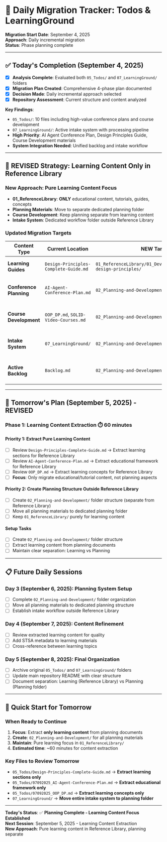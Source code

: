 # 📅 Daily Migration Tracker: Todos & LearningGround

**Migration Start Date**: September 4, 2025  
**Approach**: Daily incremental migration  
**Status**: Phase planning complete

---

## ✅ Today's Completion (September 4, 2025)

- [x] **Analysis Complete**: Evaluated both `05_Todos/` and `07_LearningGround/` folders
- [x] **Migration Plan Created**: Comprehensive 4-phase plan documented
- [x] **Decision Made**: Daily incremental approach selected
- [x] **Repository Assessment**: Current structure and content analyzed

**Key Findings**:

- `05_Todos/`: 10 files including high-value conference plans and course development
- `07_LearningGround/`: Active intake system with processing pipeline
- **High Priority**: AI Agent Conference Plan, Design Principles Guide, Course Development materials
- **System Integration Needed**: Unified backlog and intake workflow

---

## 🎯 **REVISED Strategy**: Learning Content Only in Reference Library

### **New Approach**: Pure Learning Content Focus

- **01_ReferenceLibrary**: **ONLY** educational content, tutorials, guides, concepts
- **Planning Materials**: Move to separate dedicated planning folder
- **Course Development**: Keep planning separate from learning content
- **Intake System**: Dedicated workflow folder outside Reference Library

### **Updated Migration Targets**

| Content Type | Current Location | **NEW Target** | Reason |
|--------------|------------------|----------------|---------|
| **Learning Guides** | `Design-Principles-Complete-Guide.md` | `01_ReferenceLibrary/01_Development/02_software-design-principles/` | ✅ Pure learning content |
| **Conference Planning** | `AI-Agent-Conference-Plan.md` | `02_Planning-and-Development/conferences/` | ❌ Planning, not learning |
| **Course Development** | `OOP_DP.md`, `SOLID-Video-Courses.md` | `02_Planning-and-Development/course-dev/` | ❌ Planning, not learning |
| **Intake System** | `07_LearningGround/` | `02_Planning-and-Development/content-intake/` | ❌ Process, not learning |
| **Active Backlog** | `Backlog.md` | `02_Planning-and-Development/backlog/` | ❌ Planning, not learning |

---

## 🎯 Tomorrow's Plan (September 5, 2025) - **REVISED**

### **Phase 1: Learning Content Extraction** ⏱️ 60 minutes

#### **Priority 1: Extract Pure Learning Content**

- [ ] Review `Design-Principles-Complete-Guide.md` → Extract learning sections for Reference Library
- [ ] Review `AI-Agent-Conference-Plan.md` → Extract educational framework for Reference Library  
- [ ] Review `OOP_DP.md` → Extract learning concepts for Reference Library
- [ ] **Focus**: Only migrate educational/tutorial content, not planning aspects

#### **Priority 2: Create Planning Structure Outside Reference Library**

- [ ] Create `02_Planning-and-Development/` folder structure (separate from Reference Library)
- [ ] Move all planning materials to dedicated planning folder
- [ ] Keep `01_ReferenceLibrary/` purely for learning content

#### **Setup Tasks**

- [ ] Create `02_Planning-and-Development/` folder structure
- [ ] Extract learning content from planning documents  
- [ ] Maintain clear separation: Learning vs Planning

---

## 📋 Future Daily Sessions

### **Day 3 (September 6, 2025)**: Planning System Setup

- [ ] Complete `02_Planning-and-Development/` folder organization
- [ ] Move all planning materials to dedicated planning structure
- [ ] Establish intake workflow outside Reference Library

### **Day 4 (September 7, 2025)**: Content Refinement  

- [ ] Review extracted learning content for quality
- [ ] Add STSA metadata to learning materials
- [ ] Cross-reference between learning topics

### **Day 5 (September 8, 2025)**: Final Organization

- [ ] Archive original `05_Todos/` and `07_LearningGround/` folders
- [ ] Update main repository README with clear structure
- [ ] Document separation: Learning (Reference Library) vs Planning (Planning folder)

---

## 🚀 Quick Start for Tomorrow

### **When Ready to Continue**

1. **Focus**: Extract **only learning content** from planning documents
2. **Create**: `02_Planning-and-Development/` for all planning materials  
3. **Maintain**: Pure learning focus in `01_ReferenceLibrary/`
4. **Estimated time**: ~60 minutes for content extraction

### **Key Files to Review Tomorrow**

- `05_Todos/Design-Principles-Complete-Guide.md` → **Extract learning sections only**
- `05_Todos/07092025_AI-Agent-Conference-Plan.md` → **Extract educational framework only**  
- `05_Todos/07092025_OOP_DP.md` → **Extract learning concepts only**
- `07_LearningGround/` → **Move entire intake system to planning folder**

---

**Today's Status**: ✅ **Planning Complete - Learning Content Focus Established**  
**Next Session**: September 5, 2025 - Learning Content Extraction  
**New Approach**: Pure learning content in Reference Library, planning separate
